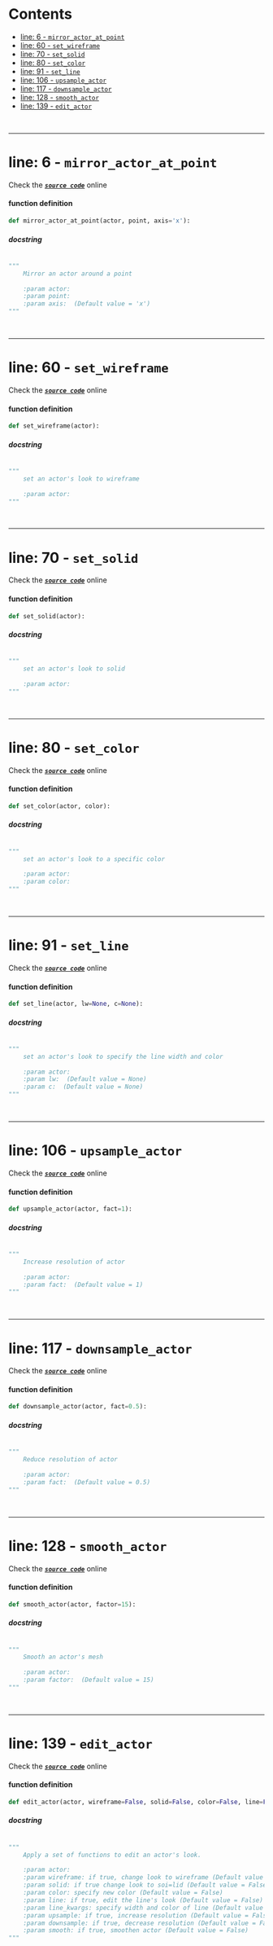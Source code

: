 



Contents
========

* [line: 6 - `mirror_actor_at_point`](#line-6---mirror_actor_at_point)
* [line: 60 - `set_wireframe`](#line-60---set_wireframe)
* [line: 70 - `set_solid`](#line-70---set_solid)
* [line: 80 - `set_color`](#line-80---set_color)
* [line: 91 - `set_line`](#line-91---set_line)
* [line: 106 - `upsample_actor`](#line-106---upsample_actor)
* [line: 117 - `downsample_actor`](#line-117---downsample_actor)
* [line: 128 - `smooth_actor`](#line-128---smooth_actor)
* [line: 139 - `edit_actor`](#line-139---edit_actor)


&nbsp;

--------
# line: 6 - `mirror_actor_at_point`
  
Check the [***``source code``***](https://github.com/BrancoLab/BrainRender/tree/brainglobeintegration/blob/master/brainrender/Utils/actors_funcs.py#L6) online
#### function definition


```python
def mirror_actor_at_point(actor, point, axis='x'):
```
##### docstring
  


```python

"""
    Mirror an actor around a point
    
    :param actor: 
    :param point: 
    :param axis:  (Default value = 'x')
"""
```

&nbsp;

--------
# line: 60 - `set_wireframe`
  
Check the [***``source code``***](https://github.com/BrancoLab/BrainRender/tree/brainglobeintegration/blob/master/brainrender/Utils/actors_funcs.py#L60) online
#### function definition


```python
def set_wireframe(actor):
```
##### docstring
  


```python

"""
    set an actor's look to wireframe
    
    :param actor: 
"""
```

&nbsp;

--------
# line: 70 - `set_solid`
  
Check the [***``source code``***](https://github.com/BrancoLab/BrainRender/tree/brainglobeintegration/blob/master/brainrender/Utils/actors_funcs.py#L70) online
#### function definition


```python
def set_solid(actor):
```
##### docstring
  


```python

"""
    set an actor's look to solid
    
    :param actor: 
"""
```

&nbsp;

--------
# line: 80 - `set_color`
  
Check the [***``source code``***](https://github.com/BrancoLab/BrainRender/tree/brainglobeintegration/blob/master/brainrender/Utils/actors_funcs.py#L80) online
#### function definition


```python
def set_color(actor, color):
```
##### docstring
  


```python

"""
    set an actor's look to a specific color
    
    :param actor: 
    :param color: 
"""
```

&nbsp;

--------
# line: 91 - `set_line`
  
Check the [***``source code``***](https://github.com/BrancoLab/BrainRender/tree/brainglobeintegration/blob/master/brainrender/Utils/actors_funcs.py#L91) online
#### function definition


```python
def set_line(actor, lw=None, c=None):
```
##### docstring
  


```python

"""
    set an actor's look to specify the line width and color
    
    :param actor: 
    :param lw:  (Default value = None)
    :param c:  (Default value = None)
"""
```

&nbsp;

--------
# line: 106 - `upsample_actor`
  
Check the [***``source code``***](https://github.com/BrancoLab/BrainRender/tree/brainglobeintegration/blob/master/brainrender/Utils/actors_funcs.py#L106) online
#### function definition


```python
def upsample_actor(actor, fact=1):
```
##### docstring
  


```python

"""
    Increase resolution of actor
    
    :param actor: 
    :param fact:  (Default value = 1)
"""
```

&nbsp;

--------
# line: 117 - `downsample_actor`
  
Check the [***``source code``***](https://github.com/BrancoLab/BrainRender/tree/brainglobeintegration/blob/master/brainrender/Utils/actors_funcs.py#L117) online
#### function definition


```python
def downsample_actor(actor, fact=0.5):
```
##### docstring
  


```python

"""
    Reduce resolution of actor
    
    :param actor: 
    :param fact:  (Default value = 0.5)
"""
```

&nbsp;

--------
# line: 128 - `smooth_actor`
  
Check the [***``source code``***](https://github.com/BrancoLab/BrainRender/tree/brainglobeintegration/blob/master/brainrender/Utils/actors_funcs.py#L128) online
#### function definition


```python
def smooth_actor(actor, factor=15):
```
##### docstring
  


```python

"""
    Smooth an actor's mesh
    
    :param actor: 
    :param factor:  (Default value = 15)
"""
```

&nbsp;

--------
# line: 139 - `edit_actor`
  
Check the [***``source code``***](https://github.com/BrancoLab/BrainRender/tree/brainglobeintegration/blob/master/brainrender/Utils/actors_funcs.py#L139) online
#### function definition


```python
def edit_actor(actor, wireframe=False, solid=False, color=False, line=False, line_kwargs={}, upsample=False, downsample=False, smooth=False):
```
##### docstring
  


```python

"""
    Apply a set of functions to edit an actor's look. 
    
    :param actor: 
    :param wireframe: if true, change look to wireframe (Default value = False)
    :param solid: if true change look to soi=lid (Default value = False)
    :param color: specify new color (Default value = False)
    :param line: if true, edit the line's look (Default value = False)
    :param line_kwargs: specify width and color of line (Default value = {})
    :param upsample: if true, increase resolution (Default value = False)
    :param downsample: if true, decrease resolution (Default value = False)
    :param smooth: if true, smoothen actor (Default value = False)
"""
```